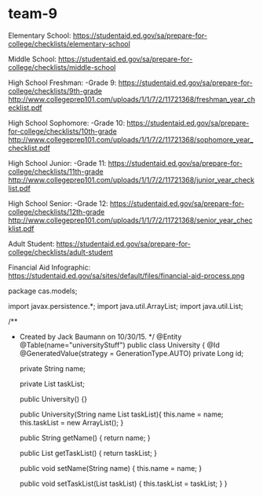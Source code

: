 # team-9

Elementary School:
https://studentaid.ed.gov/sa/prepare-for-college/checklists/elementary-school

Middle School:
https://studentaid.ed.gov/sa/prepare-for-college/checklists/middle-school

High School Freshman: 
-Grade 9:
https://studentaid.ed.gov/sa/prepare-for-college/checklists/9th-grade
http://www.collegeprep101.com/uploads/1/1/7/2/11721368/freshman_year_checklist.pdf

High School Sophomore:
-Grade 10:
https://studentaid.ed.gov/sa/prepare-for-college/checklists/10th-grade
http://www.collegeprep101.com/uploads/1/1/7/2/11721368/sophomore_year_checklist.pdf

High School Junior:
-Grade 11:
https://studentaid.ed.gov/sa/prepare-for-college/checklists/11th-grade
http://www.collegeprep101.com/uploads/1/1/7/2/11721368/junior_year_checklist.pdf

High School Senior:
-Grade 12:
https://studentaid.ed.gov/sa/prepare-for-college/checklists/12th-grade
http://www.collegeprep101.com/uploads/1/1/7/2/11721368/senior_year_checklist.pdf

Adult Student:
https://studentaid.ed.gov/sa/prepare-for-college/checklists/adult-student

Financial Aid Infographic:
https://studentaid.ed.gov/sa/sites/default/files/financial-aid-process.png

package cas.models;

import javax.persistence.*;
import java.util.ArrayList;
import java.util.List;

/**
 * Created by Jack Baumann on 10/30/15.
 */
@Entity
@Table(name="universityStuff")
public class University {
    @Id
    @GeneratedValue(strategy = GenerationType.AUTO)
    private Long id;

    private String name;

    private List<Task> taskList;

    public University() {}

    public University(String name List<Task> taskList){
        this.name = name;
        this.taskList = new ArrayList<Task>();
    }

    public String getName() {
        return name;
    }

    public List<Task> getTaskList() {
        return taskList;
    }

    public void setName(String name) {
        this.name = name;
    }

    public void setTaskList(List<Task> taskList) {
        this.taskList = taskList;
    }
}